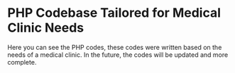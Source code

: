 # PHP Codebase Tailored for Medical Clinic Needs
Here you can see the PHP codes, these codes were written based on the needs of a medical clinic. In the future, the codes will be updated and more complete.
